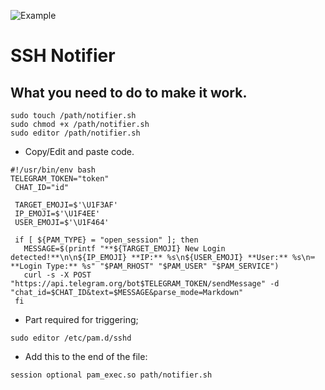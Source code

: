 ![Example](https://graph.org/file/56cfa1f212133a5f651e2.jpg)

# SSH Notifier 

## What you need to do to make it work.
```
sudo touch /path/notifier.sh
sudo chmod +x /path/notifier.sh
sudo editor /path/notifier.sh
```
- Copy/Edit and paste code.
```
#!/usr/bin/env bash
TELEGRAM_TOKEN="token" 
 CHAT_ID="id" 
  
 TARGET_EMOJI=$'\U1F3AF' 
 IP_EMOJI=$'\U1F4EE' 
 USER_EMOJI=$'\U1F464' 
  
 if [ ${PAM_TYPE} = "open_session" ]; then 
   MESSAGE=$(printf "**${TARGET_EMOJI} New Login detected!**\n\n${IP_EMOJI} **IP:** %s\n${USER_EMOJI} **User:** %s\n⌨ **Login Type:** %s" "$PAM_RHOST" "$PAM_USER" "$PAM_SERVICE") 
   curl -s -X POST "https://api.telegram.org/bot$TELEGRAM_TOKEN/sendMessage" -d "chat_id=$CHAT_ID&text=$MESSAGE&parse_mode=Markdown" 
 fi
```
- Part required for triggering;
```
sudo editor /etc/pam.d/sshd
```
- Add this to the end of the file:
```
session optional pam_exec.so path/notifier.sh
```


